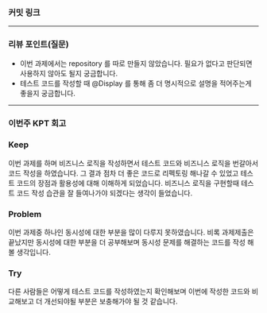 ### **커밋 링크**
<!-- 
좋은 피드백을 받기 위해 가장 중요한 것은 코드를 작성할 때 커밋을 작업 단위로 잘 쪼개는 것입니다.
모든 작업을 하나의 커밋에 진행하고 PR을 하면 구조 파악에 많은 시간을 소모하기 때문에 절대로
좋은 피드백을 받을 수 없습니다.

포인트 충전, 사용  : 40f57723 
포인트 충전, 사용 테스트코드 : fbe51929

-->

---
### **리뷰 포인트(질문)**
- 이번 과제에서는 repository 를 따로 만들지 않았습니다. 필요가 없다고 판단되면 사용하지 않아도 될지 궁금합니다.
- 테스트 코드를 작성할 때 @Display 를 통해 좀 더 명시적으로 설명을 적어주는게 좋을지 궁금합니다.


---
### **이번주 KPT 회고**

### Keep
<!-- 유지해야 할 좋은 점 -->
이번 과제를 하며 비즈니스 로직을 작성하면서 테스트 코드와 비즈니스 로직을 번갈아서 코드 작성을 하였습니다.
그 결과 점차 더 좋은 코드로 리펙토링 해나갈 수 있었고 테스트 코드의 장점과 활용성에 대해 이해하게 되었습니다.
비즈니스 로직을 구현할때 테스트 코드 작성 습관을 잘 들여나가야 되겠다는 생각이 들었습니다.

### Problem
<!--개선이 필요한 점-->
이번 과제중 하나인 동시성에 대한 부분을 많이 다루지 못하였습니다.
비록 과제제출은 끝났지만 동시성에 대한 부분을 더 공부해보며 동시성 문제를 해결하는 코드를 작성
해볼 생각입니다.

### Try
<!-- 새롭게 시도할 점 -->
다른 사람들은 어떻게 테스트 코드를 작성하였는지 확인해보며 이번에 작성한 코드와 비교해보고
더 개선되야될 부분은 보충해가야 될 것 같습니다. 


